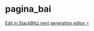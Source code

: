 # pagina_bai

[Edit in StackBlitz next generation editor ⚡️](https://stackblitz.com/~/github.com/aharongp/pagina_bai)